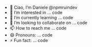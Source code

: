 - 👋 Ciao, I’m Daniele @npmruindev
- 👀 I’m interested in ... code
- 🌱 I’m currently learning ... code
- 💞️ I’m looking to collaborate on ... code
- 📫 How to reach me ... code
- 😄 Pronouns: ... code
- ⚡ Fun fact: ... code

<!---
npmruindev/npmruindev is a ✨ special ✨ repository because its `README.md` (this file) appears on your GitHub profile.
You can click the Preview link to take a look at your changes.
--->
